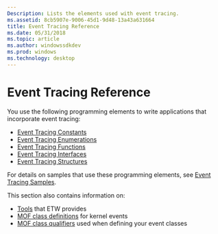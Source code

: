 ```yaml
---
Description: Lists the elements used with event tracing.
ms.assetid: 8cb5907e-9006-45d1-9d48-13a43a631664
title: Event Tracing Reference
ms.date: 05/31/2018
ms.topic: article
ms.author: windowssdkdev
ms.prod: windows
ms.technology: desktop
---
```


# Event Tracing Reference

You use the following programming elements to write applications that incorporate event tracing:

-   [Event Tracing Constants](event-tracing-constants.md)
-   [Event Tracing Enumerations](event-tracing-enumerations.md)
-   [Event Tracing Functions](event-tracing-functions.md)
-   [Event Tracing Interfaces](event-tracing-interfaces.md)
-   [Event Tracing Structures](event-tracing-structures.md)

For details on samples that use these programming elements, see [Event Tracing Samples](event-tracing-samples.md).

This section also contains information on:

-   [Tools](event-tracing-tools.md) that ETW provides
-   [MOF class definitions](event-tracing-mof-classes.md) for kernel events
-   [MOF class qualifiers](event-tracing-mof-qualifiers.md) used when defining your event classes

 

 



